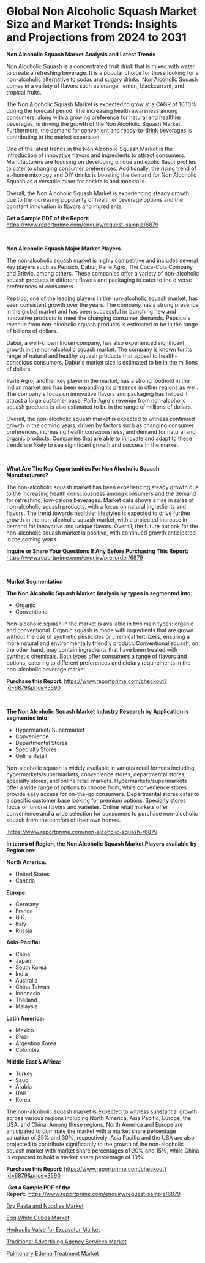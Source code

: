<p><h1>Global Non Alcoholic Squash Market Size and Market Trends: Insights and Projections from 2024 to 2031</h1></p><p><strong>Non Alcoholic Squash Market Analysis and Latest Trends</strong></p>
<p><p>Non Alcoholic Squash is a concentrated fruit drink that is mixed with water to create a refreshing beverage. It is a popular choice for those looking for a non-alcoholic alternative to sodas and sugary drinks. Non Alcoholic Squash comes in a variety of flavors such as orange, lemon, blackcurrant, and tropical fruits.</p><p>The Non Alcoholic Squash Market is expected to grow at a CAGR of 10.10% during the forecast period. The increasing health awareness among consumers, along with a growing preference for natural and healthier beverages, is driving the growth of the Non Alcoholic Squash Market. Furthermore, the demand for convenient and ready-to-drink beverages is contributing to the market expansion.</p><p>One of the latest trends in the Non Alcoholic Squash Market is the introduction of innovative flavors and ingredients to attract consumers. Manufacturers are focusing on developing unique and exotic flavor profiles to cater to changing consumer preferences. Additionally, the rising trend of at-home mixology and DIY drinks is boosting the demand for Non Alcoholic Squash as a versatile mixer for cocktails and mocktails.</p><p>Overall, the Non Alcoholic Squash Market is experiencing steady growth due to the increasing popularity of healthier beverage options and the constant innovation in flavors and ingredients.</p></p>
<p><strong>Get a Sample PDF of the Report:&nbsp;</strong> <a href="https://www.reportprime.com/enquiry/request-sample/6879">https://www.reportprime.com/enquiry/request-sample/6879</a></p>
<p>&nbsp;</p>
<p><strong>Non Alcoholic Squash Major Market Players</strong></p>
<p><p>The non-alcoholic squash market is highly competitive and includes several key players such as Pepsico, Dabur, Parle Agro, The Coca-Cola Company, and Britvic, among others. These companies offer a variety of non-alcoholic squash products in different flavors and packaging to cater to the diverse preferences of consumers.</p><p>Pepsico, one of the leading players in the non-alcoholic squash market, has seen consistent growth over the years. The company has a strong presence in the global market and has been successful in launching new and innovative products to meet the changing consumer demands. Pepsico's revenue from non-alcoholic squash products is estimated to be in the range of billions of dollars.</p><p>Dabur, a well-known Indian company, has also experienced significant growth in the non-alcoholic squash market. The company is known for its range of natural and healthy squash products that appeal to health-conscious consumers. Dabur's market size is estimated to be in the millions of dollars.</p><p>Parle Agro, another key player in the market, has a strong foothold in the Indian market and has been expanding its presence in other regions as well. The company's focus on innovative flavors and packaging has helped it attract a large customer base. Parle Agro's revenue from non-alcoholic squash products is also estimated to be in the range of millions of dollars.</p><p>Overall, the non-alcoholic squash market is expected to witness continued growth in the coming years, driven by factors such as changing consumer preferences, increasing health consciousness, and demand for natural and organic products. Companies that are able to innovate and adapt to these trends are likely to see significant growth and success in the market.</p></p>
<p>&nbsp;</p>
<p><strong>What Are The Key Opportunities For Non Alcoholic Squash Manufacturers?</strong></p>
<p><p>The non-alcoholic squash market has been experiencing steady growth due to the increasing health consciousness among consumers and the demand for refreshing, low-calorie beverages. Market data shows a rise in sales of non-alcoholic squash products, with a focus on natural ingredients and flavors. The trend towards healthier lifestyles is expected to drive further growth in the non-alcoholic squash market, with a projected increase in demand for innovative and unique flavors. Overall, the future outlook for the non-alcoholic squash market is positive, with continued growth anticipated in the coming years.</p></p>
<p><strong>Inquire or Share Your Questions If Any Before Purchasing This Report:</strong> <a href="https://www.reportprime.com/enquiry/pre-order/6879">https://www.reportprime.com/enquiry/pre-order/6879</a></p>
<p>&nbsp;</p>
<p><strong>Market Segmentation</strong></p>
<p><strong>The Non Alcoholic Squash Market Analysis by types is segmented into:</strong></p>
<p><ul><li>Organic</li><li>Conventional</li></ul></p>
<p><p>Non-alcoholic squash in the market is available in two main types: organic and conventional. Organic squash is made with ingredients that are grown without the use of synthetic pesticides or chemical fertilizers, ensuring a more natural and environmentally friendly product. Conventional squash, on the other hand, may contain ingredients that have been treated with synthetic chemicals. Both types offer consumers a range of flavors and options, catering to different preferences and dietary requirements in the non-alcoholic beverage market.</p></p>
<p><strong>Purchase this Report:&nbsp;</strong><a href="https://www.reportprime.com/checkout?id=6879&price=3590">https://www.reportprime.com/checkout?id=6879&price=3590</a></p>
<p>&nbsp;</p>
<p><strong>The Non Alcoholic Squash Market Industry Research by Application is segmented into:</strong></p>
<p><ul><li>Hypermarket/ Supermarket</li><li>Convenience</li><li>Departmental Stores</li><li>Specialty Stores</li><li>Online Retail</li></ul></p>
<p><p>Non-alcoholic squash is widely available in various retail formats including hypermarkets/supermarkets, convenience stores, departmental stores, specialty stores, and online retail markets. Hypermarkets/supermarkets offer a wide range of options to choose from, while convenience stores provide easy access for on-the-go consumers. Departmental stores cater to a specific customer base looking for premium options. Specialty stores focus on unique flavors and varieties. Online retail markets offer convenience and a wide selection for consumers to purchase non-alcoholic squash from the comfort of their own homes.</p></p>
<p><a href="https://www.reportprime.com/non-alcoholic-squash-r6879">&nbsp;https://www.reportprime.com/non-alcoholic-squash-r6879</a></p>
<p><strong>In terms of Region, the Non Alcoholic Squash Market Players available by Region are:</strong></p>
<p>
    <p> <strong> North America: </strong>
        <ul>
            <li>United States</li>
            <li>Canada</li>
        </ul>
        </p> 
    <p> <strong> Europe: </strong>
        <ul>
            <li>Germany</li>
            <li>France</li>
            <li>U.K.</li>
            <li>Italy</li>
            <li>Russia</li>
        </ul>
        </p> 
    <p> <strong> Asia-Pacific: </strong>
        <ul>
            <li>China</li>
            <li>Japan</li>
            <li>South Korea</li>
            <li>India</li>
            <li>Australia</li>
            <li>China Taiwan</li>
            <li>Indonesia</li>
            <li>Thailand</li>
            <li>Malaysia</li>
        </ul>
        </p> 
    <p> <strong> Latin America: </strong>
        <ul>
            <li>Mexico</li>
            <li>Brazil</li>
            <li>Argentina Korea</li>
            <li>Colombia</li>
        </ul>
        </p> 
    <p> <strong> Middle East & Africa: </strong>
        <ul>
            <li>Turkey</li>
            <li>Saudi</li>
            <li>Arabia</li>
            <li>UAE</li>
            <li>Korea</li>
        </ul>
    </p>
    </p>
<p><p>The non-alcoholic squash market is expected to witness substantial growth across various regions including North America, Asia Pacific, Europe, the USA, and China. Among these regions, North America and Europe are anticipated to dominate the market with a market share percentage valuation of 35% and 30%, respectively. Asia Pacific and the USA are also projected to contribute significantly to the growth of the non-alcoholic squash market with market share percentages of 20% and 15%, while China is expected to hold a market share percentage of 10%.</p></p>
<p><strong>Purchase this Report: </strong><a href="https://www.reportprime.com/checkout?id=6879&price=3590">https://www.reportprime.com/checkout?id=6879&price=3590</a></p>
<p>&nbsp;<strong>Get a Sample PDF of the Report:&nbsp;&nbsp;</strong><a href="https://www.reportprime.com/enquiry/request-sample/6879">https://www.reportprime.com/enquiry/request-sample/6879</a></p>
<p><strong></strong></p>
<p><p><a href="https://github.com/brendafegmorris532/Market-Research-Report-List-1/blob/main/dry-pasta-and-noodles-market.md">Dry Pasta and Noodles Market</a></p><p><a href="https://github.com/mhrnetwork1/Market-Research-Report-List-1/blob/main/egg-white-cubes-market.md">Egg White Cubes Market</a></p><p><a href="https://www.linkedin.com/pulse/hydraulic-valve-excavator-market-size-segmentation-trends-zcwhf">Hydraulic Valve for Excavator Market</a></p><p><a href="https://www.linkedin.com/pulse/global-traditional-advertising-agency-services-market-analysis-odwgf">Traditional Advertising Agency Services Market</a></p><p><a href="https://issuu.com/reportprime-2/docs/pulmonary-edema-treatment-market-size-2030.pptx">Pulmonary Edema Treatment Market</a></p></p>